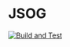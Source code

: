 # JSOG
[![Build and Test](https://github.com/sakars/JSOG/actions/workflows/cmake-single-platform.yml/badge.svg)](https://github.com/sakars/JSOG/actions/workflows/cmake-single-platform.yml)
